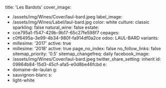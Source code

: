 title: 'Les Bardots'
cover_image:
  - /assets/img/Wines/Cover/laul-bard.jpeg
label_image:
  - /assets/img/Wines/Label/laul-bard.jpg
color: white
culture: classic
sparkling: false
natural_wine: false
estate:
  - cce795a1-f547-429b-9b17-65c27fe598f7
cepages:
  - c0f6495a-3e99-4b34-980f-fa914df0a2ce
odoo: LAUL-BARD
variants:
  -
    millesime: '2017'
    active: true
  -
    millesime: '2018'
    active: true
page_no_index: false
no_follow_links: false
sitemap_priority: '0.5'
sitemap_changefreq: daily
facebook_image:
  - /assets/img/Wines/Cover/laul-bard.jpeg
twitter_share_setting: inherit
id: 09864b84-15d3-45cf-afa5-e0d8be46fcbd
e:
  - domaine-de-laulan
g:
  - sauvignon-blanc
s:
  - light-white
